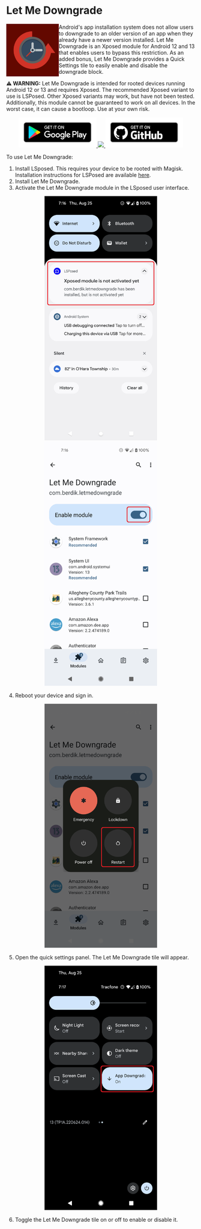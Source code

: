 # Let Me Downgrade
<img align="left" src="https://raw.githubusercontent.com/DavidBerdik/Let-Me-Downgrade/master/play-store-images/ic_launcher-playstore.png" width="140" />

Android's app installation system does not allow users to downgrade to an older version of an app when they already have a newer version installed. Let Me Downgrade is an Xposed module for Android 12 and 13 that enables users to bypass this restriction. As an added bonus, Let Me Downgrade provides a Quick Settings tile to easily enable and disable the downgrade block.

**⚠️ WARNING:** Let Me Downgrade is intended for rooted devices running Android 12 or 13 and requires Xposed. The recommended Xposed variant to use is LSPosed. Other Xposed variants may work, but have not been tested. Additionally, this module cannot be guaranteed to work on all devices. In the worst case, it can cause a bootloop. Use at your own risk.

<p align="center">
  <a href="https://play.google.com/store/apps/details?id=com.berdik.letmedowngrade">
    <img src="https://raw.githubusercontent.com/DavidBerdik/Let-Me-Downgrade/master/play-store-images/google-play-badge.png" height="80" />
  </a>
  <a href="https://f-droid.org/packages/com.berdik.letmedowngrade/">
    <img src="https://fdroid.gitlab.io/artwork/badge/get-it-on.png" height="80" />
  </a>
  <a href="https://github.com/DavidBerdik/Let-Me-Downgrade/releases">
    <img src="https://raw.githubusercontent.com/DavidBerdik/Let-Me-Downgrade/master/play-store-images/badge_github.png" height="80" />
  </a>
</p>

To use Let Me Downgrade:
1. Install LSposed. This requires your device to be rooted with Magisk. Installation instructions for LSPosed are available [here](https://github.com/LSPosed/LSPosed#install).
2. Install Let Me Downgrade.
3. Activate the Let Me Downgrade module in the LSposed user interface.

<p align="center">
  <img src="https://raw.githubusercontent.com/DavidBerdik/Let-Me-Downgrade/master/play-store-images/screenshots/1.png" width="300" />
  <img src="https://raw.githubusercontent.com/DavidBerdik/Let-Me-Downgrade/master/play-store-images/screenshots/2.png" width="300" />
</p>

4. Reboot your device and sign in.

<p align="center">
  <img src="https://raw.githubusercontent.com/DavidBerdik/Let-Me-Downgrade/master/play-store-images/screenshots/3.png" width="300" />
</p>

5. Open the quick settings panel. The Let Me Downgrade tile will appear.

<p align="center">
  <img src="https://raw.githubusercontent.com/DavidBerdik/Let-Me-Downgrade/master/play-store-images/screenshots/4.png" width="300" />
</p>

6. Toggle the Let Me Downgrade tile on or off to enable or disable it.